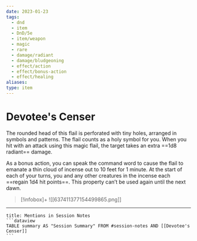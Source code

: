 ```yaml
---
date: 2023-01-23
tags:
  - dnd
  - item
  - DnD/5e
  - item/weapon
  - magic
  - rare
  - damage/radiant
  - damage/bludgeoning
  - effect/action
  - effect/bonus-action
  - effect/healing
aliases: 
type: item
---
```

# Devotee's Censer

The rounded head of this flail is perforated with tiny holes, arranged in symbols and patterns. The flail counts as a holy symbol for you. When you hit with an attack using this magic flail, the target takes an extra ==1d8 radiant== damage.

As a bonus action, you can speak the command word to cause the flail to emanate a thin cloud of incense out to 10 feet for 1 minute. At the start of each of your turns, you and any other creatures in the incense each ==regain 1d4 hit points==. This property can’t be used again until the next dawn.

> [!infobox]+
> ![[637411377154499865.png]]
> 



---
````ad-example
title: Mentions in Session Notes
```dataview
TABLE summary AS "Session Summary" FROM #session-notes AND [[Devotee's  Censer]]
```
````

